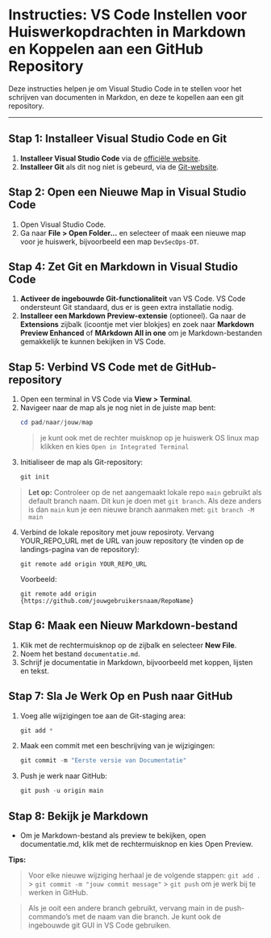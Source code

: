 # Instructies: VS Code Instellen voor Huiswerkopdrachten in Markdown en Koppelen aan een GitHub Repository

Deze instructies helpen je om Visual Studio Code in te stellen voor het schrijven van documenten in Markdon, en deze te kopellen aan een git repository.

---

## Stap 1: Installeer Visual Studio Code en Git
1. **Installeer Visual Studio Code** via de [officiële website](https://code.visualstudio.com/).
2. **Installeer Git** als dit nog niet is gebeurd, via de [Git-website](https://git-scm.com/).

## Stap 2: Open een Nieuwe Map in Visual Studio Code
1. Open Visual Studio Code.
2. Ga naar **File > Open Folder...** en selecteer of maak een nieuwe map voor je huiswerk, bijvoorbeeld een map `DevSecOps-DT`.

## Stap 4: Zet Git en Markdown in Visual Studio Code
1. **Activeer de ingebouwde Git-functionaliteit** van VS Code. VS Code ondersteunt Git standaard, dus er is geen extra installatie nodig.
2. **Installeer een Markdown Preview-extensie** (optioneel). Ga naar de **Extensions** zijbalk (icoontje met vier blokjes) en zoek naar **Markdown Preview Enhanced** of **MArkdown All in one** om je Markdown-bestanden gemakkelijk te kunnen bekijken in VS Code.

## Stap 5: Verbind VS Code met de GitHub-repository
1. Open een terminal in VS Code via **View > Terminal**.
2. Navigeer naar de map als je nog niet in de juiste map bent:
   ```powershell
   cd pad/naar/jouw/map
   ```
   > je kunt ook met de rechter muisknop op je huiswerk OS linux map klikken en kies `Open in Integrated Terminal`
3. Initialiseer de map als Git-repository:
   ```powershell
   git init
   ```
> **Let op:** Controleer op de net aangemaakt lokale repo `main` gebruikt als default branch naam. Dit kun je doen met `git branch`. Als deze anders is dan `main` kun je een nieuwe branch aanmaken met: ```git branch -M main```
4. Verbind de lokale repository met jouw reposiroty. Vervang YOUR_REPO_URL met de URL van jouw repository (te vinden op de landings-pagina van de repository):
   ```
   git remote add origin YOUR_REPO_URL
   ```
   Voorbeeld:
   ```
   git remote add origin {https://github.com/jouwgebruikersnaam/RepoName}
   ```

## Stap 6: Maak een Nieuw Markdown-bestand
1. Klik met de rechtermuisknop op de zijbalk en selecteer **New File**.
2. Noem het bestand `documentatie.md`.
3. Schrijf je documentatie in Markdown, bijvoorbeeld met koppen, lijsten en tekst.

## Stap 7: Sla Je Werk Op en Push naar GitHub
1. Voeg alle wijzigingen toe aan de Git-staging area:
   ```powershell
   git add *
   ```
2. Maak een commit met een beschrijving van je wijzigingen:
   ```powershell
   git commit -m "Eerste versie van Documentatie"
   ```
3. Push je werk naar GitHub:
   ```powershell
   git push -u origin main
   ```

## Stap 8: Bekijk je Markdown 
- Om je Markdown-bestand als preview te bekijken, open documentatie.md, klik met de rechtermuisknop en kies Open Preview.

**Tips:**
> Voor elke nieuwe wijziging herhaal je de volgende stappen: `git add .` > `git commit -m "jouw commit message"` > `git push` om je werk bij te werken in GitHub.

> Als je ooit een andere branch gebruikt, vervang main in de push-commando’s met de naam van die branch. Je kunt ook de ingebouwde git GUI in VS Code gebruiken.